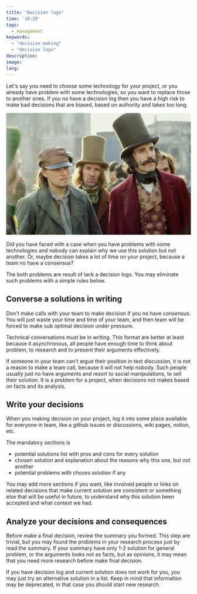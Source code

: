 ```yaml
---
title: "Decision logs"
time: '18:20'
tags:
  - management
keywords:
  - "decision making"
  - "decision logs"
description:
image:
lang:
---
```


Let's say you need to choose some technology for your project, or you already have problem with some technologies, so you want to replace those to another ones. If you no have a decision log then you have a high risk to make bad decisions that are biased, based on authority and takes too long.

![The Gangs of New York movie (2002)](<gangs of new york.jpg>)


Did you have faced with a case when you have problems with some technologies and nobody can explain why we use this solution but not another. Or, maybe decision takes a lot of time on your project, because a team no have a consensus?

The both problems are result of lack a decision logs. You may eliminate such problems with a simple rules below.

## Converse a solutions in writing

Don't make calls with your team to make decision if you no have consensus. You will just waste your time and time of your team, and then team will be forced to make sub optimal decision under pressure.

Technical conversations must be in writing. This format are better at least because it asynchronous, all people have enough time to think about problem, to research and to present their arguments effectively.

If someone in your team can't argue their position in text discussion, it is not a reason to make a team call, because it will not help nobody. Such people usually just no have arguments and resort to social manipulations, to sell their solution. It is a problem for a project, when decisions not makes based on facts and its analysis.

## Write your decisions

When you making decision on your project, log it into some place available for everyone in team, like a github issues or discussions, wiki pages, notion, etc.

The mandatory sections is
- potential solutions list with pros and cons for every solution
- chosen solution and explanation about the reasons why this one, but not another
- potential problems with choses solution if any

You may add more sections if you want, like involved people or links on related decisions that make current solution are consistent or something else that will be useful in future, to understand why this solution been accepted and what context we had.

## Analyze your decisions and consequences

Before make a final decision, review the summary you formed. This step are trivial, but you may found the problems in your research process just by read the summary. If your summary have only 1-2 solution for general problem, or the arguments looks not as facts, but as opinions, it may mean that you need more research before make final decision.

If you have decision log and current solution does not work for you, you may just try an alternative solution in a list. Keep in mind that information may be deprecated, in that case you should start new research.